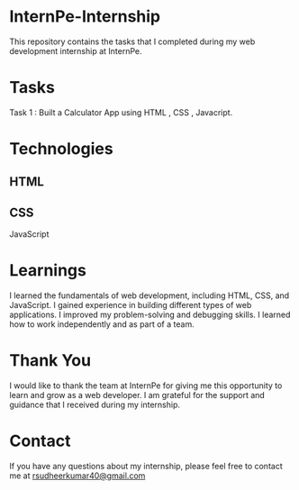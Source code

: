# InternPe-Internship
This repository contains the tasks that I completed during my web development internship at InternPe.

# Tasks
Task 1 : Built a Calculator App using HTML , CSS , Javacript.

# Technologies
HTML 
--
CSS
--
JavaScript 

# Learnings
I learned the fundamentals of web development, including HTML, CSS, and JavaScript.
I gained experience in building different types of web applications.
I improved my problem-solving and debugging skills.
I learned how to work independently and as part of a team.

# Thank You 
I would like to thank the team at InternPe for giving me this opportunity to learn and grow as a web developer. I am grateful for the support and guidance that I received during my internship.

# Contact
If you have any questions about my internship, please feel free to contact me at rsudheerkumar40@gmail.com 
